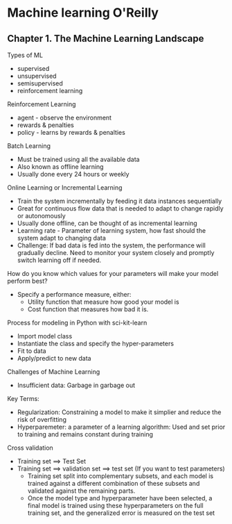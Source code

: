 # Machine learning O'Reilly

## Chapter 1. The Machine Learning Landscape

Types of ML  <br/> 
* supervised
* unsupervised
* semisupervised
* reinforcement learning

Reinforcement Learning
* agent - observe the environment
* rewards & penalties
* policy - learns by rewards & penalties

Batch Learning
* Must be trained using all the available data
* Also known as offline learning
* Usually done every 24 hours or weekly

Online Learning or Incremental Learning
* Train the system incrementally by feeding it data instances sequentially
* Great for continuous flow data that is needed to adapt to change rapidly or autonomously
* Usually done offline, can be thought of as incremental learning
* Learning rate - Parameter of learning system, how fast should the system adapt to changing data
* Challenge: If bad data is fed into the system, the performance will gradually decline. Need to monitor your system closely and promptly switch learning off if needed.

How do you know which values for your parameters will make your model perform best?
* Specify a performance measure, either:
	- Utility function that measure how good your model is
	- Cost function that measures how bad it is.

Process for modeling in Python with sci-kit-learn
* Import model class
* Instantiate the class and specify the hyper-parameters
* Fit to data
* Apply/predict to new data 

Challenges of Machine Learning
* Insufficient data: Garbage in garbage out

Key Terms:
* Regularization: Constraining a model to make it simplier and reduce the risk of overfitting
* Hyperparemeter: a parameter of a learning algorithm: Used and set prior to training and remains constant during training

Cross validation
* Training set ==> Test Set
* Training set ==> validation set ==> test set (If you want to test parameters)
	+ Training set split into complementary subsets, and each model is trained against a different combination of these subsets and validated against the remaining parts. 
	+ Once the model type and hyperparameter have been selected, a final model is trained using these hyperparameters on the full training set, and the generalized error is measured on the test set

